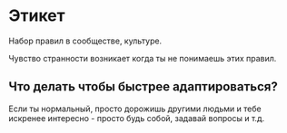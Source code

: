 # Этикет

Набор правил в сообществе, культуре.

Чувство странности возникает когда ты не понимаешь этих правил.

## Что делать чтобы быстрее адаптироваться?

Если ты нормальный, просто дорожишь другими людьми и тебе искренее интересно - просто будь собой, задавай вопросы и т.д.
